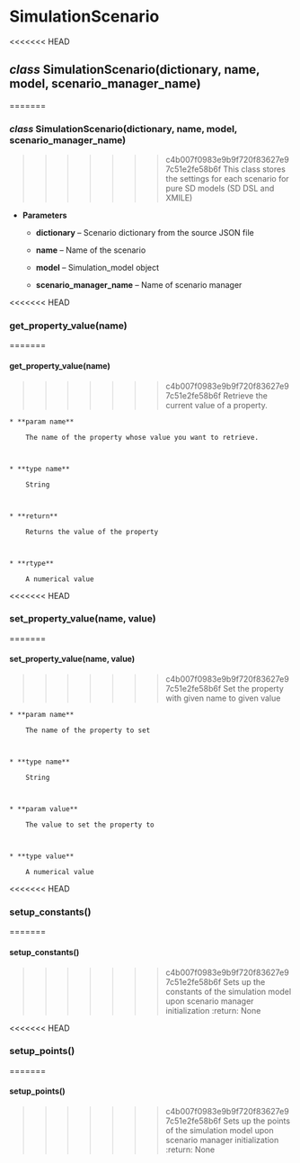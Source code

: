 # SimulationScenario


<<<<<<< HEAD
## _class_ SimulationScenario(dictionary, name, model, scenario_manager_name)
=======
### _class_ SimulationScenario(dictionary, name, model, scenario_manager_name)
>>>>>>> c4b007f0983e9b9f720f83627e97c51e2fe58b6f
This class stores the settings for each scenario for pure SD models (SD DSL and XMILE)


* **Parameters**

    
    * **dictionary** – Scenario dictionary from the source JSON file


    * **name** – Name of the scenario


    * **model** – Simulation_model object


    * **scenario_manager_name** – Name of scenario manager

<<<<<<< HEAD
### get_property_value(name)
=======


#### get_property_value(name)
>>>>>>> c4b007f0983e9b9f720f83627e97c51e2fe58b6f
Retrieve the current value of a property.

    
    * **param name**

        The name of the property whose value you want to retrieve.



    * **type name**

        String



    * **return**

        Returns the value of the property



    * **rtype**

        A numerical value

<<<<<<< HEAD
### set_property_value(name, value)
=======


#### set_property_value(name, value)
>>>>>>> c4b007f0983e9b9f720f83627e97c51e2fe58b6f
Set the property with given name to given value

    
    * **param name**

        The name of the property to set



    * **type name**

        String



    * **param value**

        The value to set the property to



    * **type value**

        A numerical value


<<<<<<< HEAD
### setup_constants()
=======

#### setup_constants()
>>>>>>> c4b007f0983e9b9f720f83627e97c51e2fe58b6f
Sets up the constants of the simulation model upon scenario manager initialization
:return: None


<<<<<<< HEAD
### setup_points()
=======
#### setup_points()
>>>>>>> c4b007f0983e9b9f720f83627e97c51e2fe58b6f
Sets up the points of the simulation model upon scenario manager initialization
:return: None
